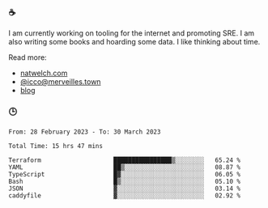 ### ☕

I am currently working on tooling for the internet and promoting SRE. I am also writing some books and hoarding some data. I like thinking about time. 

Read more:

 - [natwelch.com](https://natwelch.com)
 - [@icco@merveilles.town](https://merveilles.town/@icco)
 - [blog](https://writing.natwelch.com)

### 🕒

<!--START_SECTION:waka-->

```text
From: 28 February 2023 - To: 30 March 2023

Total Time: 15 hrs 47 mins

Terraform                    ████████████████▒░░░░░░░░   65.24 %
YAML                         ██▒░░░░░░░░░░░░░░░░░░░░░░   08.87 %
TypeScript                   █▓░░░░░░░░░░░░░░░░░░░░░░░   06.05 %
Bash                         █▒░░░░░░░░░░░░░░░░░░░░░░░   05.10 %
JSON                         ▓░░░░░░░░░░░░░░░░░░░░░░░░   03.14 %
caddyfile                    ▓░░░░░░░░░░░░░░░░░░░░░░░░   02.92 %
```

<!--END_SECTION:waka-->
